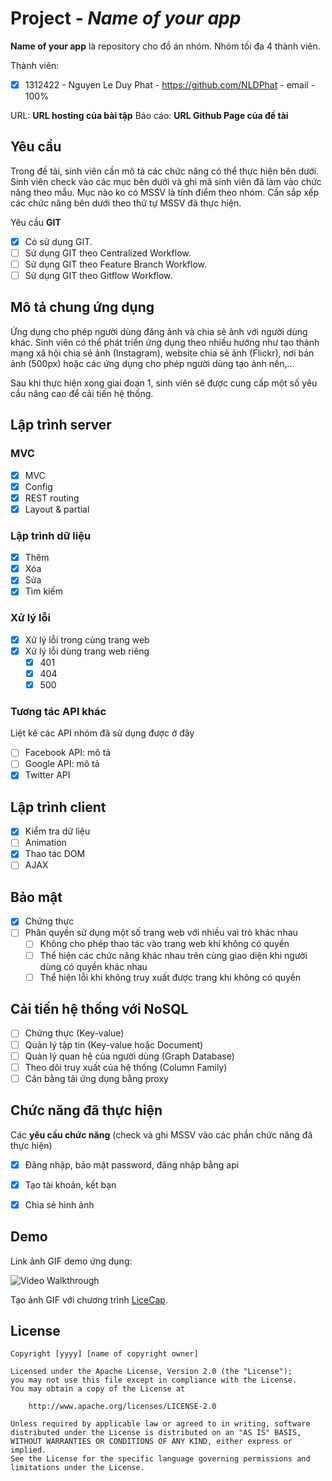 # Project - *Name of your app*

**Name of your app** là repository cho đồ án nhóm. Nhóm tối đa 4 thành viên.

Thành viên:
* [X] 1312422 - Nguyen Le Duy Phat - https://github.com/NLDPhat - email                                                      - 100%

URL: **URL hosting của bài tập**
Báo cáo: **URL Github Page của đề tài**

## Yêu cầu

Trong đề tài, sinh viên cần mô tả các chức năng có thể thực hiện bên dưới. Sinh viên check vào các mục bên dưới và ghi mã sinh viên đã làm vào chức năng theo mẫu. Mục nào ko có MSSV là tính điểm theo nhóm. Cần sắp xếp các chức năng bên dưới theo thứ tự MSSV đã thực hiện.

Yêu cầu **GIT**
* [X] Có sử dụng GIT.
* [ ] Sử dụng GIT theo Centralized Workflow.
* [ ] Sử dụng GIT theo Feature Branch Workflow.
* [ ] Sử dụng GIT theo Gitflow Workflow.

## Mô tả chung ứng dụng
Ứng dụng cho phép người dùng đăng ảnh và chia sẻ ảnh với người dùng khác. Sinh viên có thể phát triển ứng dụng theo nhiều hướng như tạo thành mạng xã hội chia sẻ ảnh (Instagram), website chia sẻ ảnh (Flickr), nơi bán ảnh (500px) hoặc các ứng dụng cho phép người dùng tạo ảnh nền,...

Sau khi thực hiện xong giai đoạn 1, sinh viên sẽ được cung cấp một số yêu cầu nâng cao để cải tiến hệ thống.

## Lập trình server
### MVC
* [X] MVC 
* [X] Config
* [X] REST routing
* [X] Layout & partial

### Lập trình dữ liệu
* [X] Thêm 
* [X] Xóa 
* [X] Sửa 
* [X] Tìm kiếm 

### Xử lý lỗi
* [X] Xử lý lỗi trong cùng trang web 
* [X] Xử lý lỗi dùng trang web riêng 
   * [X] 401 
   * [X] 404 
   * [X] 500 

### Tương tác API khác
Liệt kê các API nhóm đã sử dụng được ở đây
* [ ] Facebook API: mô tả 
* [ ] Google API: mô tả 
* [X] Twitter API

## Lập trình client
* [X] Kiểm tra dữ liệu
* [ ] Animation
* [X] Thao tác DOM 
* [ ] AJAX 

## Bảo mật
* [X] Chứng thực 
* [ ] Phân quyền sử dụng một số trang web với nhiều vai trò khác nhau 
   * [ ] Không cho phép thao tác vào trang web khi không có quyền 
   * [ ] Thể hiện các chức năng khác nhau trên cùng giao diện khi người dùng có quyền khác nhau 
   * [ ] Thể hiện lỗi khi không truy xuất được trang khi không có quyền 

## Cải tiến hệ thống với NoSQL
* [ ] Chứng thực (Key-value)
* [ ] Quản lý tập tin (Key-value hoặc Document)
* [ ] Quản lý quan hệ của người dùng (Graph Database)
* [ ] Theo dõi truy xuất của hệ thống (Column Family)
* [ ] Cân bằng tải ứng dụng bằng proxy

## Chức năng đã thực hiện
Các **yêu cầu chức năng** (check và ghi MSSV vào các phần chức năng đã thực hiện)
* [X] Đăng nhập, bảo mật password, đăng nhập bằng api
* [X] Tạo tài khoản, kết bạn
* [X] Chia sẻ hình ảnh



## Demo

Link ảnh GIF demo ứng dụng:

![Video Walkthrough](Project_CDCL_HTTT.gif)

Tạo ảnh GIF với chương trình [LiceCap](http://www.cockos.com/licecap/).


## License

    Copyright [yyyy] [name of copyright owner]

    Licensed under the Apache License, Version 2.0 (the "License");
    you may not use this file except in compliance with the License.
    You may obtain a copy of the License at

        http://www.apache.org/licenses/LICENSE-2.0

    Unless required by applicable law or agreed to in writing, software
    distributed under the License is distributed on an "AS IS" BASIS,
    WITHOUT WARRANTIES OR CONDITIONS OF ANY KIND, either express or implied.
    See the License for the specific language governing permissions and
    limitations under the License.
